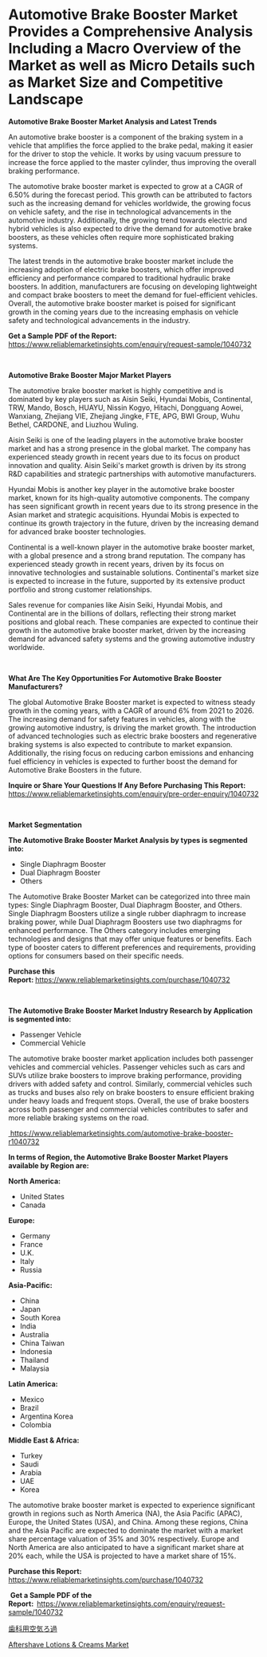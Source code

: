 <p><h1>Automotive Brake Booster Market Provides a Comprehensive Analysis Including a Macro Overview of the Market as well as Micro Details such as Market Size and Competitive Landscape</h1></p><p><strong>Automotive Brake Booster Market Analysis and Latest Trends</strong></p>
<p><p>An automotive brake booster is a component of the braking system in a vehicle that amplifies the force applied to the brake pedal, making it easier for the driver to stop the vehicle. It works by using vacuum pressure to increase the force applied to the master cylinder, thus improving the overall braking performance.</p><p>The automotive brake booster market is expected to grow at a CAGR of 6.50% during the forecast period. This growth can be attributed to factors such as the increasing demand for vehicles worldwide, the growing focus on vehicle safety, and the rise in technological advancements in the automotive industry. Additionally, the growing trend towards electric and hybrid vehicles is also expected to drive the demand for automotive brake boosters, as these vehicles often require more sophisticated braking systems.</p><p>The latest trends in the automotive brake booster market include the increasing adoption of electric brake boosters, which offer improved efficiency and performance compared to traditional hydraulic brake boosters. In addition, manufacturers are focusing on developing lightweight and compact brake boosters to meet the demand for fuel-efficient vehicles. Overall, the automotive brake booster market is poised for significant growth in the coming years due to the increasing emphasis on vehicle safety and technological advancements in the industry.</p></p>
<p><strong>Get a Sample PDF of the Report:&nbsp;</strong> <a href="https://www.reliablemarketinsights.com/enquiry/request-sample/1040732">https://www.reliablemarketinsights.com/enquiry/request-sample/1040732</a></p>
<p>&nbsp;</p>
<p><strong>Automotive Brake Booster Major Market Players</strong></p>
<p><p>The automotive brake booster market is highly competitive and is dominated by key players such as Aisin Seiki, Hyundai Mobis, Continental, TRW, Mando, Bosch, HUAYU, Nissin Kogyo, Hitachi, Dongguang Aowei, Wanxiang, Zhejiang VIE, Zhejiang Jingke, FTE, APG, BWI Group, Wuhu Bethel, CARDONE, and Liuzhou Wuling.</p><p>Aisin Seiki is one of the leading players in the automotive brake booster market and has a strong presence in the global market. The company has experienced steady growth in recent years due to its focus on product innovation and quality. Aisin Seiki's market growth is driven by its strong R&D capabilities and strategic partnerships with automotive manufacturers.</p><p>Hyundai Mobis is another key player in the automotive brake booster market, known for its high-quality automotive components. The company has seen significant growth in recent years due to its strong presence in the Asian market and strategic acquisitions. Hyundai Mobis is expected to continue its growth trajectory in the future, driven by the increasing demand for advanced brake booster technologies.</p><p>Continental is a well-known player in the automotive brake booster market, with a global presence and a strong brand reputation. The company has experienced steady growth in recent years, driven by its focus on innovative technologies and sustainable solutions. Continental's market size is expected to increase in the future, supported by its extensive product portfolio and strong customer relationships.</p><p>Sales revenue for companies like Aisin Seiki, Hyundai Mobis, and Continental are in the billions of dollars, reflecting their strong market positions and global reach. These companies are expected to continue their growth in the automotive brake booster market, driven by the increasing demand for advanced safety systems and the growing automotive industry worldwide.</p></p>
<p>&nbsp;</p>
<p><strong>What Are The Key Opportunities For Automotive Brake Booster Manufacturers?</strong></p>
<p><p>The global Automotive Brake Booster market is expected to witness steady growth in the coming years, with a CAGR of around 6% from 2021 to 2026. The increasing demand for safety features in vehicles, along with the growing automotive industry, is driving the market growth. The introduction of advanced technologies such as electric brake boosters and regenerative braking systems is also expected to contribute to market expansion. Additionally, the rising focus on reducing carbon emissions and enhancing fuel efficiency in vehicles is expected to further boost the demand for Automotive Brake Boosters in the future.</p></p>
<p><strong>Inquire or Share Your Questions If Any Before Purchasing This Report:</strong> <a href="https://www.reliablemarketinsights.com/enquiry/pre-order-enquiry/1040732">https://www.reliablemarketinsights.com/enquiry/pre-order-enquiry/1040732</a></p>
<p>&nbsp;</p>
<p><strong>Market Segmentation</strong></p>
<p><strong>The Automotive Brake Booster Market Analysis by types is segmented into:</strong></p>
<p><ul><li>Single Diaphragm Booster</li><li>Dual Diaphragm Booster</li><li>Others</li></ul></p>
<p><p>The Automotive Brake Booster Market can be categorized into three main types: Single Diaphragm Booster, Dual Diaphragm Booster, and Others. Single Diaphragm Boosters utilize a single rubber diaphragm to increase braking power, while Dual Diaphragm Boosters use two diaphragms for enhanced performance. The Others category includes emerging technologies and designs that may offer unique features or benefits. Each type of booster caters to different preferences and requirements, providing options for consumers based on their specific needs.</p></p>
<p><strong>Purchase this Report:&nbsp;</strong><a href="https://www.reliablemarketinsights.com/purchase/1040732">https://www.reliablemarketinsights.com/purchase/1040732</a></p>
<p>&nbsp;</p>
<p><strong>The Automotive Brake Booster Market Industry Research by Application is segmented into:</strong></p>
<p><ul><li>Passenger Vehicle</li><li>Commercial Vehicle</li></ul></p>
<p><p>The automotive brake booster market application includes both passenger vehicles and commercial vehicles. Passenger vehicles such as cars and SUVs utilize brake boosters to improve braking performance, providing drivers with added safety and control. Similarly, commercial vehicles such as trucks and buses also rely on brake boosters to ensure efficient braking under heavy loads and frequent stops. Overall, the use of brake boosters across both passenger and commercial vehicles contributes to safer and more reliable braking systems on the road.</p></p>
<p><a href="https://www.reliablemarketinsights.com/automotive-brake-booster-r1040732">&nbsp;https://www.reliablemarketinsights.com/automotive-brake-booster-r1040732</a></p>
<p><strong>In terms of Region, the Automotive Brake Booster Market Players available by Region are:</strong></p>
<p>
    <p> <strong> North America: </strong>
        <ul>
            <li>United States</li>
            <li>Canada</li>
        </ul>
        </p> 
    <p> <strong> Europe: </strong>
        <ul>
            <li>Germany</li>
            <li>France</li>
            <li>U.K.</li>
            <li>Italy</li>
            <li>Russia</li>
        </ul>
        </p> 
    <p> <strong> Asia-Pacific: </strong>
        <ul>
            <li>China</li>
            <li>Japan</li>
            <li>South Korea</li>
            <li>India</li>
            <li>Australia</li>
            <li>China Taiwan</li>
            <li>Indonesia</li>
            <li>Thailand</li>
            <li>Malaysia</li>
        </ul>
        </p> 
    <p> <strong> Latin America: </strong>
        <ul>
            <li>Mexico</li>
            <li>Brazil</li>
            <li>Argentina Korea</li>
            <li>Colombia</li>
        </ul>
        </p> 
    <p> <strong> Middle East & Africa: </strong>
        <ul>
            <li>Turkey</li>
            <li>Saudi</li>
            <li>Arabia</li>
            <li>UAE</li>
            <li>Korea</li>
        </ul>
    </p>
    </p>
<p><p>The automotive brake booster market is expected to experience significant growth in regions such as North America (NA), the Asia Pacific (APAC), Europe, the United States (USA), and China. Among these regions, China and the Asia Pacific are expected to dominate the market with a market share percentage valuation of 35% and 30% respectively. Europe and North America are also anticipated to have a significant market share at 20% each, while the USA is projected to have a market share of 15%.</p></p>
<p><strong>Purchase this Report: </strong><a href="https://www.reliablemarketinsights.com/purchase/1040732">https://www.reliablemarketinsights.com/purchase/1040732</a></p>
<p>&nbsp;<strong>Get a Sample PDF of the Report:&nbsp;&nbsp;</strong><a href="https://www.reliablemarketinsights.com/enquiry/request-sample/1040732">https://www.reliablemarketinsights.com/enquiry/request-sample/1040732</a></p>
<p><strong></strong></p>
<p><p><a href="https://github.com/ycmtqqhvk3273/Market-Research-Report-List-3/blob/main/12893006.md">歯科用空気ろ過</a></p><p><a href="https://github.com/haroldWarren626/Market-Research-Report-List-1/blob/main/aftershave-lotions-creams-market.md">Aftershave Lotions & Creams Market</a></p></p>
